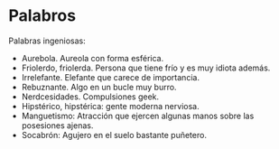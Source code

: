 # Palabros
Palabras ingeniosas:

- Aurebola. Aureola con forma esférica.
- Friolerdo, friolerda. Persona que tiene frío y es muy idiota además.
- Irrelefante. Elefante que carece de importancia.
- Rebuznante. Algo en un bucle muy burro.
- Nerdcesidades. Compulsiones geek.
- Hipstérico, hipstérica: gente moderna nerviosa.
- Manguetismo: Atracción que ejercen algunas manos sobre las posesiones ajenas.
- Socabrón: Agujero en el suelo bastante puñetero.
